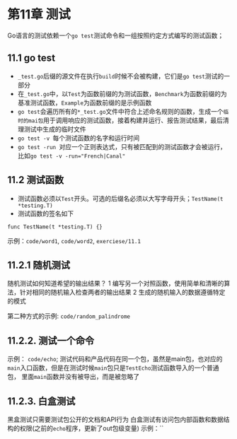 # 第11章 测试

Go语言的测试依赖一个`go test`测试命令和一组按照约定方式编写的测试函数；

## 11.1 go test

* `_test.go`后缀的源文件在执行`build`时候不会被构建，它们是`go test`测试的一部分
* 在`_test.go`中，以`Test`为函数前缀的为测试函数，`Benchmark`为函数前缀的为基准测试函数，`Example`为函数前缀的是示例函数
* `go test`会遍历所有的`*_test.go`文件中符合上述命名规则的函数，生成一个`临时的mai包`用于调用响应的测试函数，接着构建并运行、报告测试结果，最后清理测试中生成的临时文件
* `go test -v `每个测试函数的名字和运行时间
* `go test -run `对应一个正则表达式，只有被匹配到的测试函数才会被运行，比如`go test -v -run="French|Canal"`

## 11.2 测试函数

* 测试函数必须以`Test`开头。可选的后缀名必须以大写字母开头；`TestName(t *testing.T)`
* 测试函数的签名如下
```
func TestName(t *testing.T) {}
```
示例：`code/word1`, `code/word2`, `exerciese/11.1`

## 11.2.1 随机测试
随机测试如何知道希望的输出结果？
1 编写另一个对照函数，使用简单和清晰的算法，针对相同的随机输入检查两者的输出结果
2 生成的随机输入的数据遵循特定的模式

第二种方式的示例: `code/random_palindrome`

## 11.2.2. 测试一个命令
示例： `code/echo`;
测试代码和产品代码在同一个包，虽然是main包，也对应的`main`入口函数，但是在测试时候`main`包只是`TestEcho`测试函数导入的一个普通包，
里面`main`函数并没有被导出，而是被忽略了

## 11.2.3. 白盒测试
黑盒测试只需要测试包公开的文档和API行为
白盒测试有访问包内部函数和数据结构的权限(之前的`echo`程序，更新了out包级变量)
示例：``
